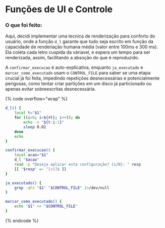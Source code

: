 # Funções de UI e Controle

### O que foi feito:

Aqui, decidi implementar uma tecnica de renderização para conforto do usuário, onde a função `d_l` garante que tudo seja escrito em função da capacidade de renderiação humana média (valor entre 100ms e 300 ms). Ela coleta cada letro cuspida da váriavel, e espera um tempo para ser renderizada, assim, facilitando a absoção do que é reproduzido.

A `confirmar_execucao` é auto-explicativa, enquanto `ja_executado` e `marcar_como_executado` usam o `CONTROL_FILE` para saber se uma etapa crucial já foi feita, impedindo repetições desnecessárias e potencialmente perigosas, como tentar criar partições em um disco já particionado ou apenas evitar sobreescritas desnecessária.

{% code overflow="wrap" %}
```bash
d_l() {
    local t="$1"
    for ((i=0; i<${#t}; i++)); do
        echo -n "${t:i:1}"
        sleep 0.02
    done
    echo
}

confirmar_execucao() {
    local acao="$1"
    d_l "$acao"
    read -p "Deseja aplicar esta configuração? [s/N]: " resp
    [[ "$resp" =~ ^[sS]$ ]]
}

ja_executado() {
    grep -qFx "$1" "$CONTROL_FILE" 2>/dev/null
}

marcar_como_executado() {
    echo "$1" >> "$CONTROL_FILE"
}


```
{% endcode %}
